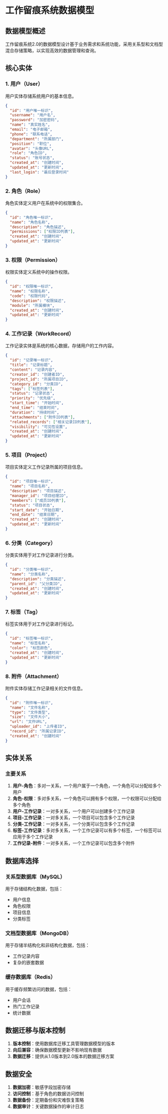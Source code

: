 # 工作留痕系统数据模型

## 数据模型概述

工作留痕系统2.0的数据模型设计基于业务需求和系统功能，采用关系型和文档型混合存储策略，以实现高效的数据管理和查询。

## 核心实体

### 1. 用户（User）

用户实体存储系统用户的基本信息。

```json
{
  "id": "用户唯一标识",
  "username": "用户名",
  "password": "加密密码",
  "name": "真实姓名",
  "email": "电子邮箱",
  "phone": "联系电话",
  "department": "所属部门",
  "position": "职位",
  "avatar": "头像URL",
  "role": "角色ID",
  "status": "账号状态",
  "created_at": "创建时间",
  "updated_at": "更新时间",
  "last_login": "最后登录时间"
}
```

### 2. 角色（Role）

角色实体定义用户在系统中的权限集合。

```json
{
  "id": "角色唯一标识",
  "name": "角色名称",
  "description": "角色描述",
  "permissions": ["权限ID列表"],
  "created_at": "创建时间",
  "updated_at": "更新时间"
}
```

### 3. 权限（Permission）

权限实体定义系统中的操作权限。

```json
{
  "id": "权限唯一标识",
  "name": "权限名称",
  "code": "权限代码",
  "description": "权限描述",
  "module": "所属模块",
  "created_at": "创建时间",
  "updated_at": "更新时间"
}
```

### 4. 工作记录（WorkRecord）

工作记录实体是系统的核心数据，存储用户的工作内容。

```json
{
  "id": "记录唯一标识",
  "title": "记录标题",
  "content": "记录内容",
  "creator_id": "创建者ID",
  "project_id": "所属项目ID",
  "category_id": "分类ID",
  "tags": ["标签列表"],
  "status": "记录状态",
  "priority": "优先级",
  "start_time": "开始时间",
  "end_time": "结束时间",
  "duration": "持续时间",
  "attachments": ["附件ID列表"],
  "related_records": ["相关记录ID列表"],
  "visibility": "可见性设置",
  "created_at": "创建时间",
  "updated_at": "更新时间"
}
```

### 5. 项目（Project）

项目实体定义工作记录所属的项目信息。

```json
{
  "id": "项目唯一标识",
  "name": "项目名称",
  "description": "项目描述",
  "manager_id": "项目经理ID",
  "members": ["成员ID列表"],
  "status": "项目状态",
  "start_date": "开始日期",
  "end_date": "结束日期",
  "created_at": "创建时间",
  "updated_at": "更新时间"
}
```

### 6. 分类（Category）

分类实体用于对工作记录进行分类。

```json
{
  "id": "分类唯一标识",
  "name": "分类名称",
  "description": "分类描述",
  "parent_id": "父分类ID",
  "created_at": "创建时间",
  "updated_at": "更新时间"
}
```

### 7. 标签（Tag）

标签实体用于对工作记录进行标记。

```json
{
  "id": "标签唯一标识",
  "name": "标签名称",
  "color": "标签颜色",
  "created_at": "创建时间",
  "updated_at": "更新时间"
}
```

### 8. 附件（Attachment）

附件实体存储工作记录相关的文件信息。

```json
{
  "id": "附件唯一标识",
  "name": "文件名称",
  "type": "文件类型",
  "size": "文件大小",
  "url": "文件URL",
  "uploader_id": "上传者ID",
  "record_id": "所属记录ID",
  "created_at": "创建时间"
}
```

## 实体关系

### 主要关系

1. **用户-角色**：多对一关系，一个用户属于一个角色，一个角色可以分配给多个用户
2. **角色-权限**：多对多关系，一个角色可以拥有多个权限，一个权限可以分配给多个角色
3. **用户-工作记录**：一对多关系，一个用户可以创建多个工作记录
4. **项目-工作记录**：一对多关系，一个项目可以包含多个工作记录
5. **分类-工作记录**：一对多关系，一个分类可以包含多个工作记录
6. **标签-工作记录**：多对多关系，一个工作记录可以有多个标签，一个标签可以应用于多个工作记录
7. **工作记录-附件**：一对多关系，一个工作记录可以包含多个附件

## 数据库选择

### 关系型数据库（MySQL）

用于存储结构化数据，包括：
- 用户信息
- 角色权限
- 项目信息
- 分类标签

### 文档型数据库（MongoDB）

用于存储半结构化和非结构化数据，包括：
- 工作记录内容
- 复杂的嵌套数据

### 缓存数据库（Redis）

用于缓存频繁访问的数据，包括：
- 用户会话
- 热门工作记录
- 统计数据

## 数据迁移与版本控制

1. **版本控制**：使用数据库迁移工具管理数据模型的版本
2. **向后兼容**：确保数据模型更新不影响现有数据
3. **数据迁移**：提供从1.0版本到2.0版本的数据迁移方案

## 数据安全

1. **数据加密**：敏感字段加密存储
2. **访问控制**：基于角色的数据访问控制
3. **数据备份**：定期备份和灾难恢复策略
4. **数据审计**：关键数据操作的审计日志